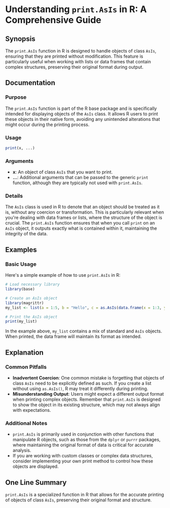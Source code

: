 <!--
Meta Description: # Understanding `print.AsIs` in R: A Comprehensive Guide ## Synopsis The `print.AsIs` function in R is designed to handle objects of class `AsIs`, ens...
Meta Keywords: asis, print, objects, data, object
-->

# Understanding `print.AsIs` in R: A Comprehensive Guide

## Synopsis
The `print.AsIs` function in R is designed to handle objects of class `AsIs`, ensuring that they are printed without modification. This feature is particularly useful when working with lists or data frames that contain complex structures, preserving their original format during output.

## Documentation

### Purpose
The `print.AsIs` function is part of the R base package and is specifically intended for displaying objects of the `AsIs` class. It allows R users to print these objects in their native form, avoiding any unintended alterations that might occur during the printing process.

### Usage
```R
print(x, ...)
```

### Arguments
- **x**: An object of class `AsIs` that you want to print.
- **...**: Additional arguments that can be passed to the generic `print` function, although they are typically not used with `print.AsIs`.

### Details
The `AsIs` class is used in R to denote that an object should be treated as it is, without any coercion or transformation. This is particularly relevant when you're dealing with data frames or lists, where the structure of the object is crucial. The `print.AsIs` function ensures that when you call `print` on an `AsIs` object, it outputs exactly what is contained within it, maintaining the integrity of the data.

## Examples

### Basic Usage
Here's a simple example of how to use `print.AsIs` in R:

```R
# Load necessary library
library(base)

# Create an AsIs object
library(magrittr)
my_list <- list(a = 1:5, b = "Hello", c = as.AsIs(data.frame(x = 1:3, y = 4:6)))

# Print the AsIs object
print(my_list)
```

In the example above, `my_list` contains a mix of standard and `AsIs` objects. When printed, the data frame will maintain its format as intended.

## Explanation
### Common Pitfalls
- **Inadvertent Coercion**: One common mistake is forgetting that objects of class `AsIs` need to be explicitly defined as such. If you create a list without using `as.AsIs()`, R may treat it differently during printing.
- **Misunderstanding Output**: Users might expect a different output format when printing complex objects. Remember that `print.AsIs` is designed to show the object in its existing structure, which may not always align with expectations.

### Additional Notes
- `print.AsIs` is primarily used in conjunction with other functions that manipulate R objects, such as those from the `dplyr` or `purrr` packages, where maintaining the original format of data is critical for accurate analysis.
- If you are working with custom classes or complex data structures, consider implementing your own print method to control how these objects are displayed.

## One Line Summary
`print.AsIs` is a specialized function in R that allows for the accurate printing of objects of class `AsIs`, preserving their original format and structure.